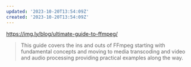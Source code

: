 ```yaml
---
updated: '2023-10-20T13:54:09Z'
created: '2023-10-20T13:54:09Z'
---
```

https://img.ly/blog/ultimate-guide-to-ffmpeg/

> This guide covers the ins and outs of FFmpeg starting with fundamental concepts and moving to media transcoding and video and audio processing providing practical examples along the way.

